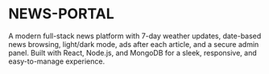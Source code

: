 # NEWS-PORTAL
A modern full-stack news platform with 7-day weather updates, date-based news browsing, light/dark mode, ads after each article, and a secure admin panel. Built with React, Node.js, and MongoDB for a sleek, responsive, and easy-to-manage experience.

